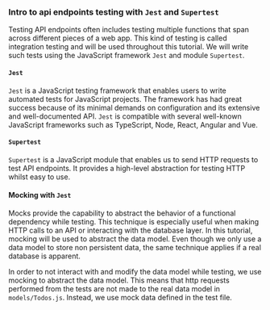 ### Intro to api endpoints testing with `Jest` and `Supertest`

Testing API endpoints often includes testing multiple functions that span across different pieces of a web app. This kind of testing is called integration testing and will be used throughout this tutorial. We will write such tests using the JavaScript framework `Jest` and module `Supertest`.

#### `Jest`

`Jest` is a JavaScript testing framework that enables users to write automated tests for JavaScript projects. The framework has had great success because of its minimal demands on configuration and its extensive and well-documented API. `Jest` is compatible with several well-known JavaScript frameworks such as TypeScript, Node, React, Angular and Vue.

#### `Supertest`

`Supertest` is a JavaScript module that enables us to send HTTP requests to test API endpoints. It provides a high-level abstraction for testing HTTP whilst easy to use.

#### Mocking with `Jest`

Mocks provide the capability to abstract the behavior of a functional dependency while testing. This technique is especially useful when making HTTP calls to an API or interacting with the database layer. In this tutorial, mocking will be used to abstract the data model. Even though we only use a data model to store non persistent data, the same technique applies if a real database is apparent.

In order to not interact with and modify the data model while testing, we use mocking to abstract the data model. This means that http requests performed from the tests are not made to the real data model in `models/Todos.js`. Instead, we use mock data defined in the test file.
